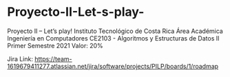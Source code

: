 # Proyecto-II-Let-s-play-
 Proyecto II – Let’s play! Instituto Tecnológico de Costa Rica Área Académica Ingeniería en Computadores CE2103 - Algoritmos y Estructuras de Datos II Primer Semestre 2021 Valor: 20%
 
 Jira Link:
https://team-1619679411277.atlassian.net/jira/software/projects/PILP/boards/1/roadmap
